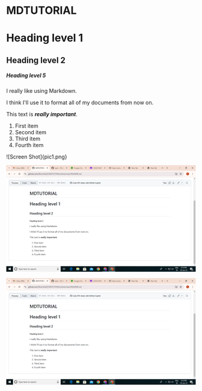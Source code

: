 # MDTUTORIAL
# Heading level 1

## Heading level 2

##### Heading level 5

<p>I really like using Markdown.</p>

<p>I think I'll use it to format all of my documents from now on.</p>

This text is <em><strong>really important</strong></em>.

<ol>
  <li>First item</li>
  <li>Second item</li>
  <li>Third item</li>
  <li>Fourth item</li>
</ol>

![Screen Shot]{pic1.png}

![screen Shot](pic1.png)



![Screen Shot](pic1.png)
